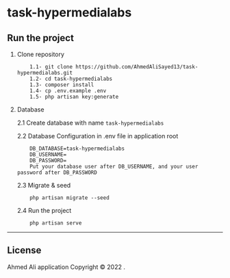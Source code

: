 # task-hypermedialabs

## Run the project
1. Clone repository

    ```
        1.1- git clone https://github.com/AhmedAliSayed13/task-hypermedialabs.git
        1.2- cd task-hypermedialabs 
        1.3- composer install
        1.4- cp .env.example .env
        1.5- php artisan key:generate
    ```
2. Database 

    2.1 Create database with name `task-hypermedialabs`

    2.2 Database Configuration in .env file in application root
    ``` 
        DB_DATABASE=task-hypermedialabs
        DB_USERNAME=
        DB_PASSWORD=
        Put your database user after DB_USERNAME, and your user password after DB_PASSWORD
    ```
    2.3 Migrate & seed
    ``` 
        php artisan migrate --seed
    ```
    2.4 Run the project
    ```
        php artisan serve
    ```
---
## License
Ahmed Ali application Copyright © 2022 .
